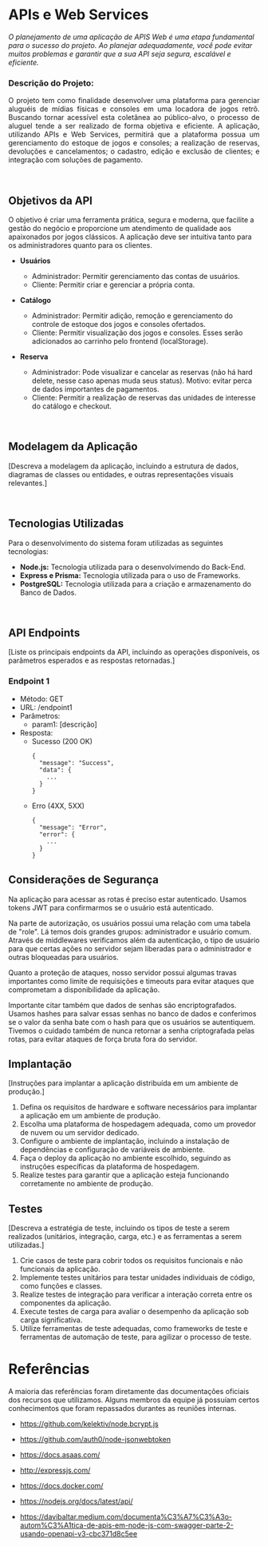 # APIs e Web Services

_O planejamento de uma aplicação de APIS Web é uma etapa fundamental para o sucesso do projeto. Ao planejar adequadamente, você pode evitar muitos problemas e garantir que a sua API seja segura, escalável e eficiente._

### Descrição do Projeto:

<p align="justify">
O projeto tem como finalidade desenvolver uma plataforma para gerenciar aluguéis de mídias físicas e consoles em uma locadora de jogos retrô. Buscando tornar acessível esta coletânea ao público-alvo, o processo de aluguel tende a ser realizado de forma objetiva e eficiente. A aplicação, utilizando APIs e Web Services, permitirá que a plataforma possua um gerenciamento do estoque de jogos e consoles; a realização de reservas, devoluções e cancelamentos; o cadastro, edição e exclusão de clientes; e integração com soluções de pagamento.
</p>
<br>

## Objetivos da API

O objetivo é criar uma ferramenta prática, segura e moderna, que facilite a gestão do negócio e proporcione um atendimento de qualidade aos apaixonados por jogos clássicos. A aplicação deve ser intuitiva tanto para os administradores quanto para os clientes. 

- **Usuários**
  - Administrador: Permitir gerenciamento das contas de usuários.
  - Cliente: Permitir criar e gerenciar a própria conta.
  
- **Catálogo**
  - Administrador: Permitir adição, remoção e gerenciamento do controle de estoque dos jogos e consoles ofertados.
  - Cliente: Permitir visualização dos jogos e consoles. Esses serão adicionados ao carrinho pelo frontend (localStorage).
    
- **Reserva**
  - Administrador: Pode visualizar e cancelar as reservas (não há hard delete, nesse caso apenas muda seus status). Motivo: evitar perca de dados importantes de pagamentos.
  - Cliente: Permitir a realização de reservas das unidades de interesse do catálogo e checkout.

<br>

## Modelagem da Aplicação
[Descreva a modelagem da aplicação, incluindo a estrutura de dados, diagramas de classes ou entidades, e outras representações visuais relevantes.]

<br>

## Tecnologias Utilizadas
Para o desenvolvimento do sistema foram utilizadas as seguintes tecnologias:

- **Node.js:** Tecnologia utilizada para o desenvolvimendo do Back-End.
- **Express e Prisma:** Tecnologia utilizada para o uso de Frameworks.
- **PostgreSQL:** Tecnologia utilizada para a criação e armazenamento do Banco de Dados.

<br>

## API Endpoints

[Liste os principais endpoints da API, incluindo as operações disponíveis, os parâmetros esperados e as respostas retornadas.]

### Endpoint 1
- Método: GET
- URL: /endpoint1
- Parâmetros:
  - param1: [descrição]
- Resposta:
  - Sucesso (200 OK)
    ```
    {
      "message": "Success",
      "data": {
        ...
      }
    }
    ```
  - Erro (4XX, 5XX)
    ```
    {
      "message": "Error",
      "error": {
        ...
      }
    }
    ```

## Considerações de Segurança

Na aplicação para acessar as rotas é preciso estar autenticado. Usamos tokens JWT para confirmarmos se o usuário está autenticado. 

Na parte de autorização, os usuários possui uma relação com uma tabela de "role". Lá temos dois grandes grupos: administrador e usuário comum. Através de middlewares verificamos além da autenticação, o tipo de usuário para que certas ações no servidor sejam liberadas para o administrador e outras bloqueadas para usuários.

Quanto a proteção de ataques, nosso servidor possui algumas travas importantes como limite de requisições e timeouts para evitar ataques que comprometam a disponibilidade da aplicação.

Importante citar também que dados de senhas são encriptografados. Usamos hashes para salvar essas senhas no banco de dados e conferimos se o valor da senha bate com o hash para que os usuários se autentiquem. Tivemos o cuidado também de nunca retornar a senha criptografada pelas rotas, para evitar ataques de força bruta fora do servidor.

## Implantação

[Instruções para implantar a aplicação distribuída em um ambiente de produção.]

1. Defina os requisitos de hardware e software necessários para implantar a aplicação em um ambiente de produção.
2. Escolha uma plataforma de hospedagem adequada, como um provedor de nuvem ou um servidor dedicado.
3. Configure o ambiente de implantação, incluindo a instalação de dependências e configuração de variáveis de ambiente.
4. Faça o deploy da aplicação no ambiente escolhido, seguindo as instruções específicas da plataforma de hospedagem.
5. Realize testes para garantir que a aplicação esteja funcionando corretamente no ambiente de produção.

## Testes

[Descreva a estratégia de teste, incluindo os tipos de teste a serem realizados (unitários, integração, carga, etc.) e as ferramentas a serem utilizadas.]

1. Crie casos de teste para cobrir todos os requisitos funcionais e não funcionais da aplicação.
2. Implemente testes unitários para testar unidades individuais de código, como funções e classes.
3. Realize testes de integração para verificar a interação correta entre os componentes da aplicação.
4. Execute testes de carga para avaliar o desempenho da aplicação sob carga significativa.
5. Utilize ferramentas de teste adequadas, como frameworks de teste e ferramentas de automação de teste, para agilizar o processo de teste.

# Referências

A maioria das referências foram diretamente das documentações oficiais dos recursos que utilizamos. Alguns membros da equipe já possuíam certos conhecimentos que foram repassados durantes as reuniões internas.

- https://github.com/kelektiv/node.bcrypt.js

- https://github.com/auth0/node-jsonwebtoken

- https://docs.asaas.com/

- http://expressjs.com/

- https://docs.docker.com/

- https://nodejs.org/docs/latest/api/

- https://davibaltar.medium.com/documenta%C3%A7%C3%A3o-autom%C3%A1tica-de-apis-em-node-js-com-swagger-parte-2-usando-openapi-v3-cbc371d8c5ee